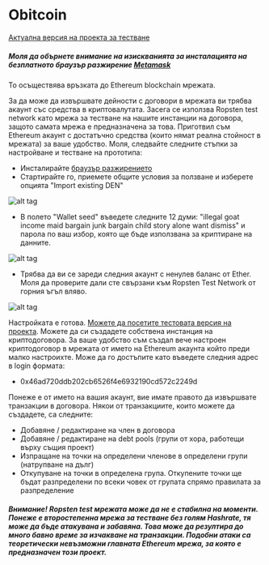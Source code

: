 # Obitcoin

[Актуална версия на проекта за тестване][prj]

##### Моля да обърнете внимание на изискванията за инсталацията на безплатното браузър разжирение [Metamask][msk]
То осъществява връзката до Ethereum blockchain мрежата.

За да може да извършвате дейности с договори в мрежата ви трябва акаунт със средства в криптовалутата. Засега се използва Ropsten test network като мрежа за тестване на нашите инстанции на договора, защото самата мрежа е предназначена за това. Приготвил съм Ethereum акаунт с достатъчно средства (които нямат реална стойност в мрежата) за ваше удобство. Моля, следвайте следните стъпки за настройване и тестване на прототипа:

- Инсталирайте [браузър разжирението][msk]
- Стартирайте го, приемете общите условия за ползване и изберете опцията "Import existing DEN"

![alt tag](http://i.imgur.com/5rKyuoF.png)

- В полето "Wallet seed" въведете следните 12 думи: "illegal goat income maid bargain junk bargain child story alone want dismiss" и парола по ваш избор, която ще бъде използвана за криптиране на данните.

![alt tag](http://i.imgur.com/mTYkKry.png)

- Трябва да ви се зареди следния акаунт с ненулев баланс от Ether. Моля да проверите дали сте свързани към Ropsten Test Network от горния ъгъл вляво.

![alt tag](http://i.imgur.com/6kivMKh.png)

Настройката е готова. [Можете да посетите тестовата версия на проекта][prj]. Можете да си създадете собствена инстанция на криптодоговора. За ваше удобство съм създал вече настроен криптодоговор в мрежата от името на Ethereum акаунта който преди малко настроихте. Може да го достъпите като въведете следния адрес в login формата:
- 0x46ad720ddb202cb6526f4e6932190cd572c2249d

Понеже е от името на вашия акаунт, вие имате правото да извършвате транзакции в договора.
Някои от транзакциите, които можете да създадете, са следните:
- Добавяне / редактиране на член в договора
- Добавяне / редактиране на debt pools (групи от хора, работещи върху същия проект)
- Изпращане на точки на определени членове в определени групи (натрупване на дълг)
- Откупуване на точки в определена група. Откупените точки ще бъдат разпределени по всеки човек от групата спрямо правилата за разпределение

##### Внимание! Ropsten test мрежата може да не е стабилна на моменти. Понеже е второстепенна мрежа за тестване без голям Hashrate, тя може да бъде атакувана и забавяна. Това може да резултира до много бавно време за изчакване на транзакции. Подобни атаки са теоретически невъзможни главната Ethereum мрежа, за която е предназначен този проект.

[msk]: <https://metamask.io/>
[prj]: <https://kingofallchunks.github.io/obitcoin/>